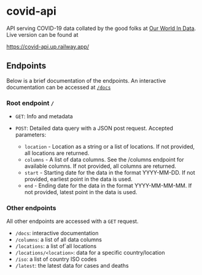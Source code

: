 # covid-api

API serving COVID-19 data collated by the good folks at [Our World In Data](https://ourworldindata.org/coronavirus). Live version can be found at

https://covid-api.up.railway.app/

## Endpoints

Below is a brief documentation of the endpoints. An interactive documentation can be accessed at [`/docs`](https://covid-api.up.railway.app/docs)

### Root endpoint `/`

- `GET`: Info and metadata
- `POST`: Detailed data query with a JSON post request. Accepted parameters:

  - `location` - Location as a string or a list of locations. If not provided, all locations are returned.
  - `columns` - A list of data columns. See the /columns endpoint for available columns. If not provided, all columns are returned.
  - `start` - Starting date for the data in the format YYYY-MM-DD. If not provided, earliest point in the data is used.
  - `end` - Ending date for the data in the format YYYY-MM-MM-MM. If not provided, latest point in the data is used.

### Other endpoints

All other endpoints are accessed with a `GET` request.

- `/docs`: interactive documentation
- `/columns`: a list of all data columns
- `/locations`: a list of´all locations
- `/locations/<location>`: data for a specific country/location
- `/iso`: a list of country ISO codes
- `/latest`: the latest data for cases and deaths
